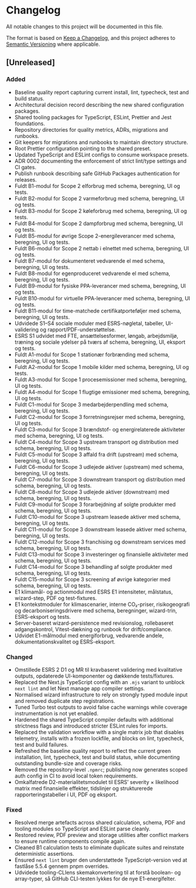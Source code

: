 # Changelog

All notable changes to this project will be documented in this file.

The format is based on [Keep a Changelog](https://keepachangelog.com/en/1.1.0/),
and this project adheres to [Semantic Versioning](https://semver.org/spec/v2.0.0.html) where applicable.

## [Unreleased]

### Added
- Baseline quality report capturing current install, lint, typecheck, test and build status.
- Architectural decision record describing the new shared configuration packages.
- Shared tooling packages for TypeScript, ESLint, Prettier and Jest foundations.
- Repository directories for quality metrics, ADRs, migrations and runbooks.
- Git keepers for migrations and runbooks to maintain directory structure.
- Root Prettier configuration pointing to the shared preset.
- Updated TypeScript and ESLint configs to consume workspace presets.
- ADR 0002 documenting the enforcement of strict lint/type settings and CI gates.
- Publish runbook describing safe GitHub Packages authentication for releases.
- Fuldt B1-modul for Scope 2 elforbrug med schema, beregning, UI og tests.
- Fuldt B2-modul for Scope 2 varmeforbrug med schema, beregning, UI og tests.
- Fuldt B3-modul for Scope 2 køleforbrug med schema, beregning, UI og tests.
- Fuldt B4-modul for Scope 2 dampforbrug med schema, beregning, UI og tests.
- Fuldt B5-modul for øvrige Scope 2-energileverancer med schema, beregning, UI og tests.
- Fuldt B6-modul for Scope 2 nettab i elnettet med schema, beregning, UI og tests.
- Fuldt B7-modul for dokumenteret vedvarende el med schema, beregning, UI og tests.
- Fuldt B8-modul for egenproduceret vedvarende el med schema, beregning, UI og tests.
- Fuldt B9-modul for fysiske PPA-leverancer med schema, beregning, UI og tests.
- Fuldt B10-modul for virtuelle PPA-leverancer med schema, beregning, UI og tests.
- Fuldt B11-modul for time-matchede certifikatporteføljer med schema, beregning, UI og tests.
- Udvidede S1–S4 sociale moduler med ESRS-nøgletal, tabeller, UI-validering og rapport/PDF-understøttelse.
- ESRS S1 udvidet med FTE, ansættelsesformer, løngab, arbejdsmiljø, træning og sociale ydelser på tværs af schema, beregning, UI, eksport og tests.
- Fuldt A1-modul for Scope 1 stationær forbrænding med schema, beregning, UI og tests.
- Fuldt A2-modul for Scope 1 mobile kilder med schema, beregning, UI og tests.
- Fuldt A3-modul for Scope 1 procesemissioner med schema, beregning, UI og tests.
- Fuldt A4-modul for Scope 1 flugtige emissioner med schema, beregning, UI og tests.
- Fuldt C1-modul for Scope 3 medarbejderpendling med schema, beregning, UI og tests.
- Fuldt C2-modul for Scope 3 forretningsrejser med schema, beregning, UI og tests.
- Fuldt C3-modul for Scope 3 brændstof- og energirelaterede aktiviteter med schema, beregning, UI og tests.
- Fuldt C4-modul for Scope 3 upstream transport og distribution med schema, beregning, UI og tests.
- Fuldt C5-modul for Scope 3 affald fra drift (upstream) med schema, beregning, UI og tests.
- Fuldt C6-modul for Scope 3 udlejede aktiver (upstream) med schema, beregning, UI og tests.
- Fuldt C7-modul for Scope 3 downstream transport og distribution med schema, beregning, UI og tests.
- Fuldt C8-modul for Scope 3 udlejede aktiver (downstream) med schema, beregning, UI og tests.
- Fuldt C9-modul for Scope 3 forarbejdning af solgte produkter med schema, beregning, UI og tests.
- Fuldt C10-modul for Scope 3 upstream leasede aktiver med schema, beregning, UI og tests.
- Fuldt C11-modul for Scope 3 downstream leasede aktiver med schema, beregning, UI og tests.
- Fuldt C12-modul for Scope 3 franchising og downstream services med schema, beregning, UI og tests.
- Fuldt C13-modul for Scope 3 investeringer og finansielle aktiviteter med schema, beregning, UI og tests.
- Fuldt C14-modul for Scope 3 behandling af solgte produkter med schema, beregning, UI og tests.
- Fuldt C15-modul for Scope 3 screening af øvrige kategorier med schema, beregning, UI og tests.
- E1 klimamål- og actionmodul med ESRS E1 intensiteter, målstatus, wizard-step, PDF og test-fixtures.
- E1 kontekstmoduler for klimascenarier, interne CO₂-priser, risikogeografi og decarboniseringsdrivere med schema, beregninger,
  wizard-trin, ESRS-eksport og tests.
- Server-baseret wizard-persistence med revisionslog, rollebaseret adgangskontrol, Vitest-dækning og runbook for drift/compliance.
- Udvidet E1-målmodul med energiforbrug, vedvarende andele, dokumentationskvalitet og ESRS-eksport.


### Changed
- Omstillede ESRS 2 D1 og MR til kravbaseret validering med kvalitative outputs, opdaterede UI-komponenter og dækkende tests/fixtures.
- Replaced the Next.js TypeScript config with an `.mjs` variant to unblock `next lint` and let Next manage app compiler settings.
- Normalised wizard infrastructure to rely on strongly typed module input and removed duplicate step registrations.
- Tuned Turbo test outputs to avoid false cache warnings while coverage instrumentation is not yet enabled.
- Hardened the shared TypeScript compiler defaults with additional strictness flags and introduced stricter ESLint rules for imports.
- Replaced the validation workflow with a single matrix job that disables telemetry, installs with a frozen lockfile, and blocks on lint, typecheck, test and build failures.
- Refreshed the baseline quality report to reflect the current green installation, lint, typecheck, test and build status, while documenting outstanding bundle-size and coverage risks.
- Removed the repository-level `.npmrc`; publishing now generates scoped auth config in CI to avoid local token requirements.
- Omkalfatrede D2-materialitetsmodulet til ESRS’ severity × likelihood matrix med finansielle effekter, tidslinjer og strukturerede rapporteringstabeller i UI, PDF og eksport.

### Fixed
- Resolved merge artefacts across shared calculation, schema, PDF and tooling modules so TypeScript and ESLint parse cleanly.
- Restored review, PDF preview and storage utilities after conflict markers to ensure runtime components compile again.
- Cleaned B1 calculation tests to eliminate duplicate suites and reinstate deterministic assertions.
- Ensured `next lint` bruger den understøttede TypeScript-version ved at fastlåse 5.5.4 gennem pnpm overrides.
- Udvidede tooling-CLIens skemakonvertering til at forstå boolean- og array-typer, så GitHub CLI-testen lykkes for de nye E1-energifelter.
